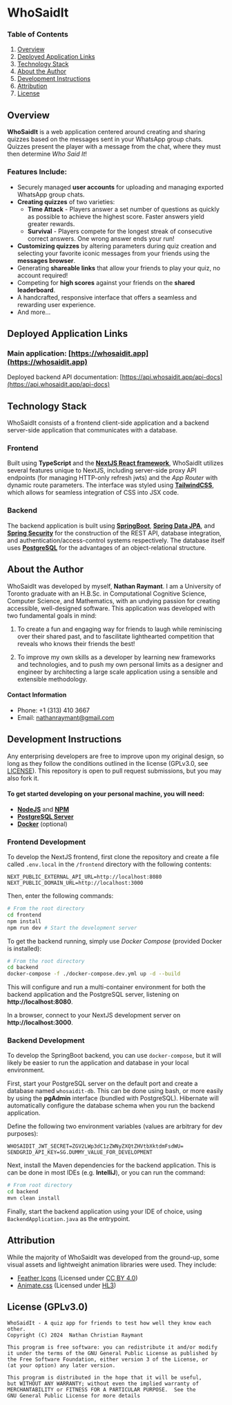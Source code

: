 # WhoSaidIt

### Table of Contents
1. [Overview](#overview)
2. [Deployed Application Links](#deployed-application-links)
3. [Technology Stack](#technology-stack)
4. [About the Author](#about-the-author)
5. [Development Instructions](#development-instructions)
6. [Attribution](#attribution)
7. [License](#license-gplv30)

## Overview

**WhoSaidIt** is a web application centered around creating and sharing quizzes based on the messages sent in your WhatsApp group chats. Quizzes present the player with a message from the chat, where they must then determine *Who Said It*!

### Features Include:

- Securely managed **user accounts** for uploading and managing exported WhatsApp group chats.
- **Creating quizzes** of two varieties:
    - **Time Attack** - Players answer a set number of questions as quickly as possible to achieve the highest score. Faster answers yield greater rewards.
    - **Survival** - Players compete for the longest streak of consecutive correct answers. One wrong answer ends your run!
- **Customizing quizzes** by altering parameters during quiz creation and selecting your favorite iconic messages from your friends using the **messages browser**.
- Generating **shareable links** that allow your friends to play your quiz, no account required!
- Competing for **high scores** against your friends on the **shared leaderboard**.
- A handcrafted, responsive interface that offers a seamless and rewarding user experience.
- And more...

## Deployed Application Links

### Main application: **[https://whosaidit.app](https://whosaidit.app)**
Deployed backend API documentation: [https://api.whosaidit.app/api-docs](https://api.whosaidit.app/api-docs)

## Technology Stack

WhoSaidIt consists of a frontend client-side application and a backend server-side application that communicates with a database.

### Frontend
Built using **TypeScript** and the **[NextJS React framework](https://nextjs.org/)**, WhoSaidIt utilizes several features unique to NextJS, including server-side proxy API endpoints (for managing HTTP-only refresh jwts) and the *App Router* with dynamic route parameters. The interface was styled using **[TailwindCSS](https://tailwindcss.com/)**, which allows for seamless integration of CSS into JSX code.

### Backend
The backend application is built using **[SpringBoot](https://spring.io/projects/spring-boot)**, **[Spring Data JPA](https://spring.io/projects/spring-data-jpa)**, and **[Spring Security](https://spring.io/projects/spring-security)** for the construction of the REST API, database integration, and authentication/access-control systems respectively. The database itself uses **[PostgreSQL](https://www.postgresql.org/)** for the advantages of an object-relational structure.

## About the Author

WhoSaidIt was developed by myself, **Nathan Raymant**. I am a University of Toronto graduate with an H.B.Sc. in Computational Cognitive Science, Computer Science, and Mathematics, with an undying passion for creating accessible, well-designed software. This application was developed with two fundamental goals in mind:

1. To create a fun and engaging way for friends to laugh while reminiscing over their shared past, and to fascilitate lighthearted competition that reveals who knows their friends the best!

2. To improve my own skills as a developer by learning new frameworks and technologies, and to push my own personal limits as a designer and engineer by architecting a large scale application using a sensible and extensible methodology.

#### Contact Information
- Phone: +1 (313) 410 3667
- Email: nathanraymant@gmail.com

## Development Instructions

Any enterprising developers are free to improve upon my original design, so long as they follow the conditions outlined in the license (GPLv3.0, see [LICENSE](https://github.com/Nathan7934/WhoSaidIt/blob/master/LICENSE)). This repository is open to pull request submissions, but you may also fork it.

#### To get started developing on your personal machine, you will need:
- **[NodeJS](https://nodejs.org/en)** and **[NPM](https://docs.npmjs.com/downloading-and-installing-node-js-and-npm)**
- **[PostgreSQL Server](https://www.postgresql.org/download/)**
- **[Docker](https://www.docker.com/products/docker-desktop/)** (optional)

### Frontend Development

To develop the NextJS frontend, first clone the repository and create a file called `.env.local` in the `/frontend` directory with the following contents:

```
NEXT_PUBLIC_EXTERNAL_API_URL=http://localhost:8080
NEXT_PUBLIC_DOMAIN_URL=http://localhost:3000
```

Then, enter the following commands:
```bash
# From the root directory
cd frontend
npm install
npm run dev # Start the development server
```
To get the backend running, simply use *Docker Compose* (provided Docker is installed):
```bash
# From the root directory
cd backend
docker-compose -f ./docker-compose.dev.yml up -d --build
```
This will configure and run a multi-container environment for both the backend application and the PostgreSQL server, listening on **http://localhost:8080**.

In a browser, connect to your NextJS development server on **http://localhost:3000**.

### Backend Development

To develop the SpringBoot backend, you can use `docker-compose`, but it will likely be easier to run the application and database in your local environment.

First, start your PostgreSQL server on the default port and create a database named `whosaidit-db`. This can be done using bash, or more easily by using the **pgAdmin** interface (bundled with PostgreSQL). Hibernate will automatically configure the database schema when you run the backend application.

Define the following two environment variables (values are arbitrary for dev purposes):
```
WHOSAIDIT_JWT_SECRET=ZGV2LWp3dC1zZWNyZXQtZHVtbXktdmFsdWU=
SENDGRID_API_KEY=SG.DUMMY_VALUE_FOR_DEVELOPMENT
```

Next, install the Maven dependencies for the backend application. This is can be done in most IDEs (e.g. **IntelliJ**), or you can run the command:
```bash
# From root directory
cd backend
mvn clean install
```

Finally, start the backend application using your IDE of choice, using `BackendApplication.java` as the entrypoint.

## Attribution

While the majority of WhoSaidIt was developed from the ground-up, some visual assets and lightweight animation libraries were used. They include:

- [Feather Icons](https://www.iconfinder.com/search/icons?family=feather) (Licensed under [CC BY 4.0](https://creativecommons.org/licenses/by/4.0/))
- [Animate.css](https://animate.style/) (Licensed under [HL3](https://firstdonoharm.dev/))

## License (GPLv3.0)

    WhoSaidIt - A quiz app for friends to test how well they know each other.
    Copyright (C) 2024  Nathan Christian Raymant

    This program is free software: you can redistribute it and/or modify
    it under the terms of the GNU General Public License as published by
    the Free Software Foundation, either version 3 of the License, or
    (at your option) any later version.

    This program is distributed in the hope that it will be useful,
    but WITHOUT ANY WARRANTY; without even the implied warranty of
    MERCHANTABILITY or FITNESS FOR A PARTICULAR PURPOSE.  See the
    GNU General Public License for more details
